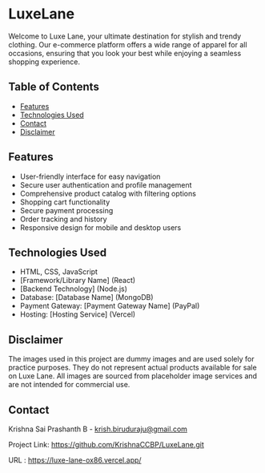 # LuxeLane
Welcome to Luxe Lane, your ultimate destination for stylish and trendy clothing. Our e-commerce platform offers a wide range of apparel for all occasions, ensuring that you look your best while enjoying a seamless shopping experience.

## Table of Contents

- [Features](#features)
- [Technologies Used](#technologies-used)
- [Contact](#contact)
- [Disclaimer](#disclaimer)

## Features

- User-friendly interface for easy navigation
- Secure user authentication and profile management
- Comprehensive product catalog with filtering options
- Shopping cart functionality
- Secure payment processing
- Order tracking and history
- Responsive design for mobile and desktop users

## Technologies Used

- HTML, CSS, JavaScript
- [Framework/Library Name] (React)
- [Backend Technology] (Node.js)
- Database: [Database Name] (MongoDB)
- Payment Gateway: [Payment Gateway Name] (PayPal)
- Hosting: [Hosting Service] (Vercel)

## Disclaimer
The images used in this project are dummy images and are used solely for practice purposes. They do not represent actual products available for sale on Luxe Lane. All images are sourced from placeholder image services and are not intended for commercial use.
   
## Contact
Krishna Sai Prashanth B - krish.biruduraju@gmail.com

Project Link: https://github.com/KrishnaCCBP/LuxeLane.git

URL : https://luxe-lane-ox86.vercel.app/
